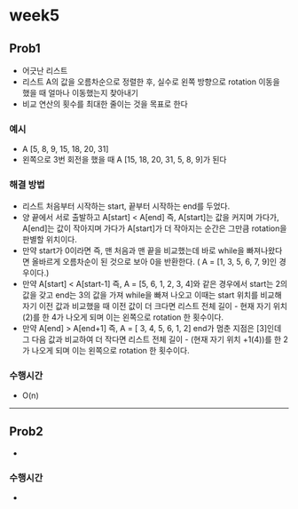
# week5
## Prob1
- 어긋난 리스트
- 리스트 A의 값을 오름차순으로 정렬한 후, 실수로 왼쪽 방향으로 rotation 이동을 했을 때 얼마나 이동했는지 찾아내기
- 비교 연산의 횟수를 최대한 줄이는 것을 목표로 한다


### 예시
- A [5, 8, 9, 15, 18, 20, 31]
- 왼쪽으로 3번 회전을 했을 때 A [15, 18, 20, 31, 5, 8, 9]가 된다


### 해결 방법
- 리스트 처음부터 시작하는 start, 끝부터 시작하는 end를 두었다. 
- 양 끝에서 서로 출발하고 A[start] < A[end] 즉, A[start]는 값을 커지며 가다가, A[end]는 값이 작아지며 가다가 A[start]가 더 작아지는 순간은 그만큼 rotation을 판별할 위치이다.
- 만약 start가 0이라면 즉, 맨 처음과 맨 끝을 비교했는데 바로 while을 빠져나왔다면 올바르게 오름차순이 된 것으로 보아 0을 반환한다. ( A = [1, 3, 5, 6, 7, 9]인 경우이다.)
- 만약 A[start] < A[start-1] 즉, A = [5, 6, 1, 2, 3, 4]와 같은 경우에서 start는 2의 값을 갖고 end는 3의 값을 가져 while을 빠져 나오고 이때는 start 위치를 비교해 자기 이전 값과 비교했을 때 이전 값이 더 크다면 리스트 전체 길이 - 현재 자기 위치(2)를 한 4가 나오게 되며 이는 왼쪽으로 rotation 한 횟수이다.
- 만약 A[end] > A[end+1] 즉, A = [ 3, 4, 5, 6, 1, 2] end가 멈춘 지점은 [3]인데 그 다음 값과 비교하여 더 작다면 리스트 전체 길이 - (현재 자기 위치 +1(4))를 한 2가 나오게 되며 이는 왼쪽으로 rotation 한 횟수이다. 

### 수행시간
- O(n)


---

## Prob2
- 
### 수행시간
-  




